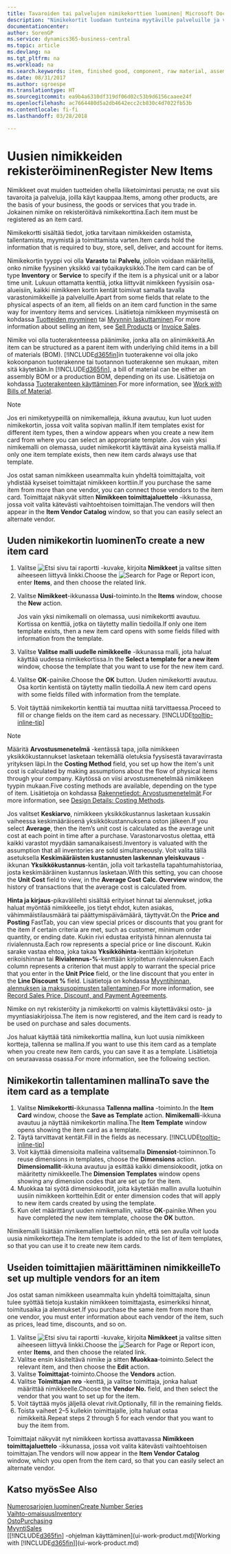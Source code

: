```yaml
---
title: Tavaroiden tai palvelujen nimikekorttien luominen| Microsoft Docs
description: "Nimikekortit luodaan tunteina myytäville palveluille ja varastosta myytäville fyysisille tuotteille, kuten kokoonpanonimikkeille, valmiille tavaroille, komponenteille tai raaka-aineille."
documentationcenter: 
author: SorenGP
ms.service: dynamics365-business-central
ms.topic: article
ms.devlang: na
ms.tgt_pltfrm: na
ms.workload: na
ms.search.keywords: item, finished good, component, raw material, assembly item
ms.date: 08/31/2017
ms.author: sgroespe
ms.translationtype: HT
ms.sourcegitcommit: ea9b4a6310df319df06d02c53b9d6156caaee24f
ms.openlocfilehash: ac7664480d5a2db4642ecc2cb830c4d7022fb53b
ms.contentlocale: fi-fi
ms.lasthandoff: 03/28/2018

---
```

# <a name="register-new-items"></a><span data-ttu-id="46f7d-103">Uusien nimikkeiden rekisteröiminen</span><span class="sxs-lookup"><span data-stu-id="46f7d-103">Register New Items</span></span>
<span data-ttu-id="46f7d-104">Nimikkeet ovat muiden tuotteiden ohella liiketoimintasi perusta; ne ovat siis tavaroita ja palveluja, joilla käyt kauppaa.</span><span class="sxs-lookup"><span data-stu-id="46f7d-104">Items, among other products, are the basis of your business, the goods or services that you trade in.</span></span> <span data-ttu-id="46f7d-105">Jokainen nimike on rekisteröitävä nimikekorttina.</span><span class="sxs-lookup"><span data-stu-id="46f7d-105">Each item must be registered as an item card.</span></span>

<span data-ttu-id="46f7d-106">Nimikekortti sisältää tiedot, jotka tarvitaan nimikkeiden ostamista, tallentamista, myymistä ja toimittamista varten.</span><span class="sxs-lookup"><span data-stu-id="46f7d-106">Item cards hold the information that is required to buy, store, sell, deliver, and account for items.</span></span>

<span data-ttu-id="46f7d-107">Nimikekortin tyyppi voi olla **Varasto** tai **Palvelu**, jolloin voidaan määritellä, onko nimike fyysinen yksikkö vai työaikayksikkö.</span><span class="sxs-lookup"><span data-stu-id="46f7d-107">The item card can be of type **Inventory** or **Service** to specify if the item is a physical unit or a labor time unit.</span></span> <span data-ttu-id="46f7d-108">Lukuun ottamatta kenttiä, jotka liittyvät nimikkeen fyysisiin osa-alueisiin, kaikki nimikkeen kortin kentät toimivat samalla tavalla varastonimikkeille ja palveluille.</span><span class="sxs-lookup"><span data-stu-id="46f7d-108">Apart from some fields that relate to the physical aspects of an item, all fields on an item card function in the same way for inventory items and services.</span></span> <span data-ttu-id="46f7d-109">Lisätietoja nimikkeen myymisestä on kohdassa [Tuotteiden myyminen](sales-how-sell-products.md) tai [Myynnin laskuttaminen](sales-how-invoice-sales.md).</span><span class="sxs-lookup"><span data-stu-id="46f7d-109">For more information about selling an item, see [Sell Products](sales-how-sell-products.md) or [Invoice Sales](sales-how-invoice-sales.md).</span></span>

<span data-ttu-id="46f7d-110">Nimike voi olla tuoterakenteessa päänimike, jonka alla on alinimikkeitä.</span><span class="sxs-lookup"><span data-stu-id="46f7d-110">An item can be structured as a parent item with underlying child items in a bill of materials (BOM).</span></span> <span data-ttu-id="46f7d-111">[!INCLUDE[d365fin](includes/d365fin_md.md)]in tuoterakenne voi olla joko kokoonpanon tuoterakenne tai tuotannon tuoterakenne sen mukaan, miten sitä käytetään.</span><span class="sxs-lookup"><span data-stu-id="46f7d-111">In [!INCLUDE[d365fin](includes/d365fin_md.md)], a bill of material can be either an assembly BOM or a production BOM, depending on its use.</span></span> <span data-ttu-id="46f7d-112">Lisätietoja on kohdassa [Tuoterakenteen käyttäminen](inventory-how-work-BOMs.md).</span><span class="sxs-lookup"><span data-stu-id="46f7d-112">For more information, see [Work with Bills of Material](inventory-how-work-BOMs.md).</span></span>

> [!NOTE]  
>   <span data-ttu-id="46f7d-113">Jos eri nimiketyypeillä on nimikemalleja, ikkuna avautuu, kun luot uuden nimikekortin, jossa voit valita sopivan mallin.</span><span class="sxs-lookup"><span data-stu-id="46f7d-113">If item templates exist for different item types, then a window appears when you create a new item card from where you can select an appropriate template.</span></span> <span data-ttu-id="46f7d-114">Jos vain yksi nimikemalli on olemassa, uudet nimikekortit käyttävät aina kyseistä mallia.</span><span class="sxs-lookup"><span data-stu-id="46f7d-114">If only one item template exists, then new item cards always use that template.</span></span>

<span data-ttu-id="46f7d-115">Jos ostat saman nimikkeen useammalta kuin yhdeltä toimittajalta, voit yhdistää kyseiset toimittajat nimikkeen korttiin.</span><span class="sxs-lookup"><span data-stu-id="46f7d-115">If you purchase the same item from more than one vendor, you can connect those vendors to the item card.</span></span> <span data-ttu-id="46f7d-116">Toimittajat näkyvät sitten **Nimikkeen toimittajaluettelo** -ikkunassa, jossa voit valita kätevästi vaihtoehtoisen toimittajan.</span><span class="sxs-lookup"><span data-stu-id="46f7d-116">The vendors will then appear in the **Item Vendor Catalog** window, so that you can easily select an alternate vendor.</span></span>

## <a name="to-create-a-new-item-card"></a><span data-ttu-id="46f7d-117">Uuden nimikekortin luominen</span><span class="sxs-lookup"><span data-stu-id="46f7d-117">To create a new item card</span></span>
1. <span data-ttu-id="46f7d-118">Valitse ![Etsi sivu tai raportti](media/ui-search/search_small.png "Etsi sivu tai raportti -kuvake") -kuvake, kirjoita **Nimikkeet** ja valitse sitten aiheeseen liittyvä linkki.</span><span class="sxs-lookup"><span data-stu-id="46f7d-118">Choose the ![Search for Page or Report](media/ui-search/search_small.png "Search for Page or Report icon") icon, enter **Items**, and then choose the related link.</span></span>  
2. <span data-ttu-id="46f7d-119">Valitse **Nimikkeet**-ikkunassa **Uusi**-toiminto.</span><span class="sxs-lookup"><span data-stu-id="46f7d-119">In the **Items** window, choose the **New** action.</span></span>

    <span data-ttu-id="46f7d-120">Jos vain yksi nimikemalli on olemassa, uusi nimikekortti avautuu. Kortissa on kenttiä, jotka on täytetty mallin tiedoilla.</span><span class="sxs-lookup"><span data-stu-id="46f7d-120">If only one item template exists, then a new item card opens with some fields filled with information from the template.</span></span>
3. <span data-ttu-id="46f7d-121">Valitse **Valitse malli uudelle nimikkeelle** -ikkunassa malli, jota haluat käyttää uudessa nimikekortissa.</span><span class="sxs-lookup"><span data-stu-id="46f7d-121">In the **Select a template for a new item** window, choose the template that you want to use for the new item card.</span></span>
4. <span data-ttu-id="46f7d-122">Valitse **OK**-painike.</span><span class="sxs-lookup"><span data-stu-id="46f7d-122">Choose the **OK** button.</span></span> <span data-ttu-id="46f7d-123">Uuden nimikekortti avautuu. Osa kortin kentistä on täytetty mallin tiedoilla.</span><span class="sxs-lookup"><span data-stu-id="46f7d-123">A new item card opens with some fields filled with information from the template.</span></span>
5. <span data-ttu-id="46f7d-124">Voit täyttää nimikekortin kenttiä tai muuttaa niitä tarvittaessa.</span><span class="sxs-lookup"><span data-stu-id="46f7d-124">Proceed to fill or change fields on the item card as necessary.</span></span> [!INCLUDE[tooltip-inline-tip](includes/tooltip-inline-tip_md.md)]

> [!NOTE]
> <span data-ttu-id="46f7d-125">Määritä **Arvostusmenetelmä** -kentässä tapa, jolla nimikkeen yksikkökustannukset lasketaan tekemällä oletuksia fyysisestä tavaravirrasta yrityksen läpi.</span><span class="sxs-lookup"><span data-stu-id="46f7d-125">In the **Costing Method** field, you set up how the item's unit cost is calculated by making assumptions about the flow of physical items through your company.</span></span> <span data-ttu-id="46f7d-126">Käytössä on viisi arvostusmenetelmää nimikkeen tyypin mukaan.</span><span class="sxs-lookup"><span data-stu-id="46f7d-126">Five costing methods are available, depending on the type of item.</span></span> <span data-ttu-id="46f7d-127">Lisätietoja on kohdassa [Rakennetiedot: Arvostusmenetelmät](design-details-costing-methods.md).</span><span class="sxs-lookup"><span data-stu-id="46f7d-127">For more information, see [Design Details: Costing Methods](design-details-costing-methods.md).</span></span>
>
> <span data-ttu-id="46f7d-128">Jos valitset **Keskiarvo**, nimikkeen yksikkökustannus lasketaan kussakin vaiheessa keskimääräisenä yksikkökustannuksena oston jälkeen.</span><span class="sxs-lookup"><span data-stu-id="46f7d-128">If you select **Average**, then the item’s unit cost is calculated as the average unit cost at each point in time after a purchase.</span></span> <span data-ttu-id="46f7d-129">Varastonarvostus olettaa, että kaikki varastot myydään samanaikaisesti.</span><span class="sxs-lookup"><span data-stu-id="46f7d-129">Inventory is valuated with the assumption that all inventories are sold simultaneously.</span></span> <span data-ttu-id="46f7d-130">Voit valita tällä asetuksella **Keskimääräisten kustannusten laskennan yleiskuvaus** -ikkunan **Yksikkökustannus**-kentän, jolla voit tarkastella tapahtumahistoriaa, josta keskimääräinen kustannus lasketaan.</span><span class="sxs-lookup"><span data-stu-id="46f7d-130">With this setting, you can choose the **Unit Cost** field to view, in the **Average Cost Calc. Overview** window, the history of transactions that the average cost is calculated from.</span></span>

<span data-ttu-id="46f7d-131">**Hinta ja kirjaus**-pikavälilehti sisältää erityiset hinnat tai alennukset, jotka haluat myöntää nimikkeelle, jos tietyt ehdot, kuten asiakas, vähimmäistilausmäärä tai päättymispäivämäärä, täyttyvät.</span><span class="sxs-lookup"><span data-stu-id="46f7d-131">On the **Price and Posting** FastTab, you can view special prices or discounts that you grant for the item if certain criteria are met, such as customer, minimum order quantity, or ending date.</span></span> <span data-ttu-id="46f7d-132">Kukin rivi edustaa erityistä hinnan alennusta tai rivialennusta.</span><span class="sxs-lookup"><span data-stu-id="46f7d-132">Each row represents a special price or line discount.</span></span> <span data-ttu-id="46f7d-133">Kukin sarake vastaa ehtoa, joka takaa **Yksikköhinta**-kenttään kirjoitetun erikoishinnan tai **Rivialennus-%**-kenttään kirjoitetun rivialennuksen.</span><span class="sxs-lookup"><span data-stu-id="46f7d-133">Each column represents a criterion that must apply to warrant the special price that you enter in the **Unit Price** field, or the line discount that you enter in the **Line Discount %** field.</span></span> <span data-ttu-id="46f7d-134">Lisätietoja on kohdassa [Myyntihinnan, alennuksen ja maksusopimusten tallentaminen](sales-how-record-sales-price-discount-payment-agreements.md).</span><span class="sxs-lookup"><span data-stu-id="46f7d-134">For more information, see [Record Sales Price, Discount, and Payment Agreements](sales-how-record-sales-price-discount-payment-agreements.md).</span></span>

<span data-ttu-id="46f7d-135">Nimike on nyt rekisteröity ja nimikekortti on valmis käytettäväksi osto- ja myyntiasiakirjoissa.</span><span class="sxs-lookup"><span data-stu-id="46f7d-135">The item is now registered, and the item card is ready to be used on purchase and sales documents.</span></span>

<span data-ttu-id="46f7d-136">Jos haluat käyttää tätä nimikekorttia mallina, kun luot uusia nimikkeen kortteja, tallenna se mallina.</span><span class="sxs-lookup"><span data-stu-id="46f7d-136">If you want to use this item card as a template when you create new item cards, you can save it as a template.</span></span> <span data-ttu-id="46f7d-137">Lisätietoja on seuraavassa osassa.</span><span class="sxs-lookup"><span data-stu-id="46f7d-137">For more information, see the following section.</span></span>

## <a name="to-save-the-item-card-as-a-template"></a><span data-ttu-id="46f7d-138">Nimikekortin tallentaminen mallina</span><span class="sxs-lookup"><span data-stu-id="46f7d-138">To save the item card as a template</span></span>
1. <span data-ttu-id="46f7d-139">Valitse **Nimikekortti**-ikkunassa **Tallenna mallina** -toiminto.</span><span class="sxs-lookup"><span data-stu-id="46f7d-139">In the **Item Card** window, choose the **Save as Template** action.</span></span> <span data-ttu-id="46f7d-140">**Nimikemalli**-ikkuna avautuu ja näyttää nimikekortin mallina.</span><span class="sxs-lookup"><span data-stu-id="46f7d-140">The **Item Template** window opens showing the item card as a template.</span></span>
2. <span data-ttu-id="46f7d-141">Täytä tarvittavat kentät.</span><span class="sxs-lookup"><span data-stu-id="46f7d-141">Fill in the fields as necessary.</span></span> [!INCLUDE[tooltip-inline-tip](includes/tooltip-inline-tip_md.md)]
3. <span data-ttu-id="46f7d-142">Voit käyttää dimensioita malleina valitsemalla **Dimensiot**-toiminnon.</span><span class="sxs-lookup"><span data-stu-id="46f7d-142">To reuse dimensions in templates, choose the **Dimensions** action.</span></span> <span data-ttu-id="46f7d-143">**Dimensiomallit**-ikkuna avautuu ja esittää kaikki dimensiokoodit, jotka on määritetty nimikkeelle.</span><span class="sxs-lookup"><span data-stu-id="46f7d-143">The **Dimension Templates** window opens showing any dimension codes that are set up for the item.</span></span>
4. <span data-ttu-id="46f7d-144">Muokkaa tai syötä dimensiokoodit, joita käytetään mallin avulla luotuihin uusiin nimikkeen kortteihin.</span><span class="sxs-lookup"><span data-stu-id="46f7d-144">Edit or enter dimension codes that will apply to new item cards created by using the template.</span></span>
5. <span data-ttu-id="46f7d-145">Kun olet määrittänyt uuden nimikemallin, valitse **OK**-painike.</span><span class="sxs-lookup"><span data-stu-id="46f7d-145">When you have completed the new item template, choose the **OK** button.</span></span>

<span data-ttu-id="46f7d-146">Nimikemalli lisätään nimikemallien luetteloon niin, että sen avulla voit luoda uusia nimikekortteja.</span><span class="sxs-lookup"><span data-stu-id="46f7d-146">The item template is added to the list of item templates, so that you can use it to create new item cards.</span></span>

## <a name="to-set-up-multiple-vendors-for-an-item"></a><span data-ttu-id="46f7d-147">Useiden toimittajien määrittäminen nimikkeille</span><span class="sxs-lookup"><span data-stu-id="46f7d-147">To set up multiple vendors for an item</span></span>  
<span data-ttu-id="46f7d-148">Jos ostat saman nimikkeen useammalta kuin yhdeltä toimittajalta, sinun tulee syöttää tietoja kustakin nimikkeen toimittajasta, esimerkiksi hinnat, toimitusaika ja alennukset.</span><span class="sxs-lookup"><span data-stu-id="46f7d-148">If you purchase the same item from more than one vendor, you must enter information about each vendor of the item, such as prices, lead time, discounts, and so on.</span></span>  

1.  <span data-ttu-id="46f7d-149">Valitse ![Etsi sivu tai raportti](media/ui-search/search_small.png "Etsi sivu tai raportti -kuvake") -kuvake, kirjoita **Nimikkeet** ja valitse sitten aiheeseen liittyvä linkki.</span><span class="sxs-lookup"><span data-stu-id="46f7d-149">Choose the ![Search for Page or Report](media/ui-search/search_small.png "Search for Page or Report icon") icon, enter **Items**, and then choose the related link.</span></span>  
2.  <span data-ttu-id="46f7d-150">Valitse ensin käsiteltävä nimike ja sitten **Muokkaa**-toiminto.</span><span class="sxs-lookup"><span data-stu-id="46f7d-150">Select the relevant item, and then choose the **Edit** action.</span></span>  
3.  <span data-ttu-id="46f7d-151">Valitse **Toimittajat**-toiminto.</span><span class="sxs-lookup"><span data-stu-id="46f7d-151">Choose the **Vendors** action.</span></span>  
4.  <span data-ttu-id="46f7d-152">Valitse **Toimittajan nro** -kenttä, ja valitse toimittaja, jonka haluat määrittää nimikkeelle.</span><span class="sxs-lookup"><span data-stu-id="46f7d-152">Choose the **Vendor No.** field, and then select the vendor that you want to set up for the item.</span></span>  
5.  <span data-ttu-id="46f7d-153">Voit täyttää myös jäljellä olevat rivit.</span><span class="sxs-lookup"><span data-stu-id="46f7d-153">Optionally, fill in the remaining fields.</span></span>  
6.  <span data-ttu-id="46f7d-154">Toista vaiheet 2–5 kullekin toimittajalle, jolta haluat ostaa nimikkeitä.</span><span class="sxs-lookup"><span data-stu-id="46f7d-154">Repeat steps 2 through 5 for each vendor that you want to buy the item from.</span></span>

<span data-ttu-id="46f7d-155">Toimittajat näkyvät nyt nimikkeen kortissa avattavassa **Nimikkeen toimittajaluettelo** -ikkunassa, jossa voit valita kätevästi vaihtoehtoisen toimittajan.</span><span class="sxs-lookup"><span data-stu-id="46f7d-155">The vendors will now appear in the **Item Vendor Catalog** window, which you open from the item card, so that you can easily select an alternate vendor.</span></span>

## <a name="see-also"></a><span data-ttu-id="46f7d-156">Katso myös</span><span class="sxs-lookup"><span data-stu-id="46f7d-156">See Also</span></span>
[<span data-ttu-id="46f7d-157">Numerosarjojen luominen</span><span class="sxs-lookup"><span data-stu-id="46f7d-157">Create Number Series</span></span>](ui-create-number-series.md)  
[<span data-ttu-id="46f7d-158">Vaihto-omaisuus</span><span class="sxs-lookup"><span data-stu-id="46f7d-158">Inventory</span></span>](inventory-manage-inventory.md)  
[<span data-ttu-id="46f7d-159">Osto</span><span class="sxs-lookup"><span data-stu-id="46f7d-159">Purchasing</span></span>](purchasing-manage-purchasing.md)  
[<span data-ttu-id="46f7d-160">Myynti</span><span class="sxs-lookup"><span data-stu-id="46f7d-160">Sales</span></span>](sales-manage-sales.md)  
<span data-ttu-id="46f7d-161">[[!INCLUDE[d365fin](includes/d365fin_md.md)] -ohjelman käyttäminen](ui-work-product.md)</span><span class="sxs-lookup"><span data-stu-id="46f7d-161">[Working with [!INCLUDE[d365fin](includes/d365fin_md.md)]](ui-work-product.md)</span></span>

